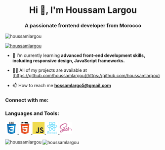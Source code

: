 <h1 align="center">Hi 👋, I'm Houssam Largou</h1>
<h3 align="center">A passionate frontend developer from Morocco</h3>

<p align="left"> <img src="https://komarev.com/ghpvc/?username=houssamlargou&label=Profile%20views&color=0e75b6&style=flat" alt="houssamlargou" /> </p>

<p align="left"> <a href="https://github.com/ryo-ma/github-profile-trophy"><img src="https://github-profile-trophy.vercel.app/?username=houssamlargou" alt="houssamlargou" /></a> </p>

- 🌱 I’m currently learning **advanced front-end development skills, including responsive design, JavaScript frameworks.**

- 👨‍💻 All of my projects are available at [https://github.com/houssamlargou](https://github.com/houssamlargou)

- 📫 How to reach me **hossamlargo5@gmail.com**

<h3 align="left">Connect with me:</h3>
<p align="left">
</p>

<h3 align="left">Languages and Tools:</h3>
<p align="left"> <a href="https://www.w3schools.com/css/" target="_blank" rel="noreferrer"> <img src="https://raw.githubusercontent.com/devicons/devicon/master/icons/css3/css3-original-wordmark.svg" alt="css3" width="40" height="40"/> </a> <a href="https://www.w3.org/html/" target="_blank" rel="noreferrer"> <img src="https://raw.githubusercontent.com/devicons/devicon/master/icons/html5/html5-original-wordmark.svg" alt="html5" width="40" height="40"/> </a> <a href="https://developer.mozilla.org/en-US/docs/Web/JavaScript" target="_blank" rel="noreferrer"> <img src="https://raw.githubusercontent.com/devicons/devicon/master/icons/javascript/javascript-original.svg" alt="javascript" width="40" height="40"/> </a> <a href="https://reactjs.org/" target="_blank" rel="noreferrer"> <img src="https://raw.githubusercontent.com/devicons/devicon/master/icons/react/react-original-wordmark.svg" alt="react" width="40" height="40"/> </a> <a href="https://sass-lang.com" target="_blank" rel="noreferrer"> <img src="https://raw.githubusercontent.com/devicons/devicon/master/icons/sass/sass-original.svg" alt="sass" width="40" height="40"/> </a> </p>

<p><img align="left" src="https://github-readme-stats.vercel.app/api/top-langs?username=houssamlargou&show_icons=true&locale=en&layout=compact" alt="houssamlargou" /></p>

<p>&nbsp;<img align="center" src="https://github-readme-stats.vercel.app/api?username=houssamlargou&show_icons=true&locale=en" alt="houssamlargou" /></p>
